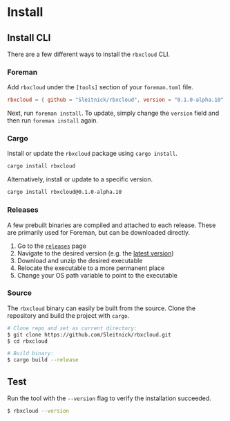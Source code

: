 # Install

## Install CLI

There are a few different ways to install the `rbxcloud` CLI.

### Foreman
Add `rbxcloud` under the `[tools]` section of your `foreman.toml` file.
```toml
rbxcloud = { github = "Sleitnick/rbxcloud", version = "0.1.0-alpha.10" }
```

Next, run `foreman install`. To update, simply change the `version` field and then run `foreman install` again.

### Cargo
Install or update the `rbxcloud` package using `cargo install`.
```sh
cargo install rbxcloud
```

Alternatively, install or update to a specific version.
```sh
cargo install rbxcloud@0.1.0-alpha.10
```

### Releases
A few prebuilt binaries are compiled and attached to each release. These are primarily used for Foreman, but can be downloaded directly.

1. Go to the [`releases`](https://github.com/Sleitnick/rbxcloud/releases) page
1. Navigate to the desired version (e.g. the [latest version](https://github.com/Sleitnick/rbxcloud/releases/latest))
1. Download and unzip the desired executable
1. Relocate the executable to a more permanent place
1. Change your OS path variable to point to the executable

### Source
The `rbxcloud` binary can easily be built from the source. Clone the repository and build the project with `cargo`.
```sh
# Clone repo and set as current directory:
$ git clone https://github.com/Sleitnick/rbxcloud.git
$ cd rbxcloud

# Build binary:
$ cargo build --release
```

## Test
Run the tool with the `--version` flag to verify the installation succeeded.
```sh
$ rbxcloud --version
```
